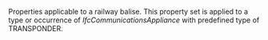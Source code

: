 Properties  applicable to a railway balise. This property set is applied to a type or occurrence of _IfcCommunicationsAppliance_ with predefined type of TRANSPONDER.

